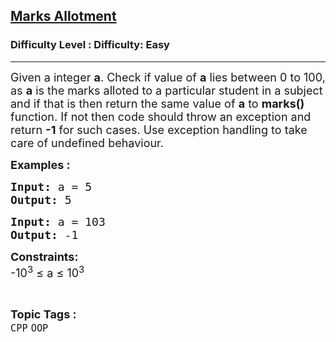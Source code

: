 <h2><a href="https://www.geeksforgeeks.org/problems/marks-allotment--141631/1?page=2&status=unsolved,attempted&sortBy=accuracy">Marks Allotment</a></h2><h3>Difficulty Level : Difficulty: Easy</h3><hr><div class="problems_problem_content__Xm_eO"><p><span style="font-size: 18px;">Given a integer <strong>a</strong>. Check if value of <strong>a</strong> lies between 0 to 100, as&nbsp;<strong>a</strong> is the marks alloted to a particular student in a subject and if that is then return the same value of <strong>a</strong> to <strong>marks()</strong> function. If not then code should throw an exception and return <strong>-1</strong>&nbsp;for such cases.&nbsp;Use exception handling to take care of&nbsp;undefined behaviour.</span></p>
<p><strong><span style="font-size: 18px;">Examples :</span></strong></p>
<pre><span style="font-size: 18px;"><strong>Input:</strong> a = 5
<strong>Output:</strong> 5
</span></pre>
<pre><span style="font-size: 18px;"><strong>Input:</strong> a = 103
<strong>Output:</strong> -1</span>
</pre>
<p><span style="font-size: 18px;"><strong>Constraints:</strong><br>-10<sup>3</sup> ≤ a ≤ 10<sup>3</sup></span></p></div><br><p><span style=font-size:18px><strong>Topic Tags : </strong><br><code>CPP</code>&nbsp;<code>OOP</code>&nbsp;